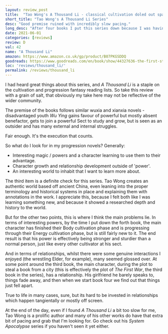 ```yaml
---
layout: review_post
title:  "Tao Wong's A Thousand Li - classical cultivation doled out sparingly"
short_title: "Tao Wong's A Thousand Li Series"
desc: "Good premise ruined with incredibly slow pacing."
long_desc: "After four books I put this series down because I was having trouble connecting and staying interesting. I enjoyed the first book and hoped the series would pick up, but it lost itself in its scope."
date: 2021-06-01
categories: [reviews]
review: D
val: 42
name: "A Thousand Li"
amazon: https://www.amazon.co.uk/gp/product/B07PKGSDDQ
goodreads: https://www.goodreads.com/en/book/show/44327636-the-first-step
loc: 'reviews/thousand_li/'
permalink: /reviews/thousand_li
---
```


I had heard great things about this series, and *A Thousand Li* is a staple on the cultivation and progression fantasy reading lists. So take this review with a grain of salt, that obviously my take here may not be reflective of the wider community.

The premise of the books follows similar wuxia and xianxia novels - disadvantaged youth *Wu Ying* gains favour of powerful but mostly absent benefactor, gets to join a powerful Sect to study and grow, but is seen as an outsider and has many external and internal struggles.

Fair enough. It's the execution that counts.

So what do I look for in my progression novels? Generally:

* Interesting magic / powers and a character learning to use them to their advantage.
* Character growth and relationship development outside of 'power'.
* An interesting world to inhabit that I want to learn more about.

The third item is a definite check for this series. Tao Wong creates an authentic world based off ancient China, even leaning into the proper terminology and historical systems in place and explaining them with annotations in the work. I appreciate this, because I felt both like I was learning something new, and because it showed a researched depth and history to the world. 

But for the other two points, this is where I think the main problems lie. In terms of interesting powers, by the time I put down the forth book, the main character has finished their Body cultivation phase and is progressing through their Energy cultivation phase, but is still fairly new to it. The end result is that his power is effectively being stronger and sturdier than a normal person, just like every other cultivator at his sect. 

And in terms of relationships, whilst there were some genuine interactions I enjoyed (the wrestling Elder, for example), many seemed glossed over. At some point around the third book, the main character, during the plot to steal a book from a city (this is effectively the plot of *The First War*, the third book in the series), has a relationship. His girlfriend he barely speaks to, things fade away, and then when we start book four we find out that things just fell apart.

True to life in many cases, sure, but its hard to be invested in relationships which happen tangientally or mostly off screen.


At the end of the day, even if I found *A Thousand Li* a bit too slow for me, Tao Wong is a prolific author and many of his other works do have that extra bit of pacing and grab that I'm looking for. Go check out his *System Apocalypse* series if you haven't seen it yet either.

